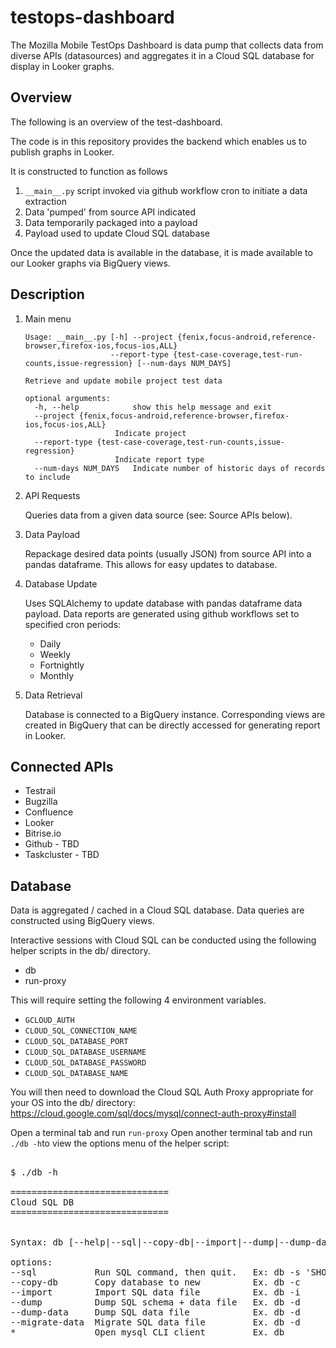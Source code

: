 testops-dashboard
==================
The Mozilla Mobile TestOps Dashboard is data pump that collects data from diverse APIs (datasources) and aggregates it in a Cloud SQL database for display in Looker graphs. 


Overview
---------------
The following is an overview of the test-dashboard. 

The code is in this repository provides the backend which enables us to publish graphs in Looker.  

It is constructed to function as follows
1. ```__main__.py``` script invoked via github workflow cron to initiate a data extraction
2. Data 'pumped' from source API indicated
3. Data temporarily packaged into a payload
4. Payload used to update Cloud SQL database

Once the updated data is available in the database, it is made available to our Looker graphs via BigQuery views.


Description
---------------


1. Main menu

    ```
    Usage: __main__.py [-h] --project {fenix,focus-android,reference-browser,firefox-ios,focus-ios,ALL}
                       --report-type {test-case-coverage,test-run-counts,issue-regression} [--num-days NUM_DAYS]

    Retrieve and update mobile project test data

    optional arguments:
      -h, --help            show this help message and exit
      --project {fenix,focus-android,reference-browser,firefox-ios,focus-ios,ALL}
                        Indicate project
      --report-type {test-case-coverage,test-run-counts,issue-regression}
                        Indicate report type
      --num-days NUM_DAYS   Indicate number of historic days of records to include
    ```


2. API Requests

    Queries data from a given data source (see: Source APIs below).

3. Data Payload

    Repackage desired data points (usually JSON) from source API into a pandas dataframe.
    This allows for easy updates to database.

4. Database Update

    Uses SQLAlchemy to update database with pandas dataframe data payload. 
    Data reports are generated using github workflows set to specified cron
    periods:

    * Daily
    * Weekly
    * Fortnightly
    * Monthly


5. Data Retrieval

     Database is connected to a BigQuery instance.
     Corresponding views are created in BigQuery that can be directly accessed for
     generating report in Looker.

    

Connected APIs
---------------

* Testrail
* Bugzilla
* Confluence
* Looker
* Bitrise.io
* Github - TBD
* Taskcluster - TBD


Database
---------------

Data is aggregated / cached in a Cloud SQL database.  Data queries are constructed using BigQuery views.

Interactive sessions with Cloud SQL can be conducted using the following helper scripts in the db/ directory.
* db
* run-proxy

This will require setting the following 4 environment variables.
- `GCLOUD_AUTH`
- `CLOUD_SQL_CONNECTION_NAME`
- `CLOUD_SQL_DATABASE_PORT`
- `CLOUD_SQL_DATABASE_USERNAME`
- `CLOUD_SQL_DATABASE_PASSWORD`
- `CLOUD_SQL_DATABASE_NAME`

You will then need to download the Cloud SQL Auth Proxy appropriate for your OS into the db/ directory:
https://cloud.google.com/sql/docs/mysql/connect-auth-proxy#install

Open a terminal tab and run `run-proxy`
Open another terminal tab and run `./db -h`to view the options menu of the helper script:

<pre>

$ ./db -h

==============================
Cloud SQL DB
==============================


Syntax: db [--help|--sql|--copy-db|--import|--dump|--dump-data|*]

options:
--sql           Run SQL command, then quit.   Ex: db -s 'SHOW DATABASES'
--copy-db       Copy database to new          Ex. db -c <source-db> <target-db>
--import        Import SQL data file          Ex. db -i <input.sql>
--dump          Dump SQL schema + data file   Ex. db -d <source-db>
--dump-data     Dump SQL data file            Ex. db -d <source-db>
--migrate-data  Migrate SQL data file         Ex. db -d <source-db> <target-db>
*               Open mysql CLI client         Ex. db

</pre>

